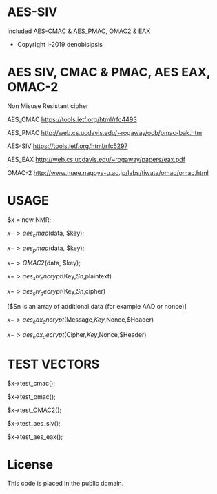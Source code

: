 # AES-SIV
Included AES-CMAC &amp; AES_PMAC, OMAC2 & EAX

*  Copyright I-2019 denobisipsis

# AES SIV, CMAC & PMAC, AES EAX, OMAC-2

Non Misuse Resistant cipher

AES_CMAC  https://tools.ietf.org/html/rfc4493

AES_PMAC  http://web.cs.ucdavis.edu/~rogaway/ocb/pmac-bak.htm

AES-SIV   https://tools.ietf.org/html/rfc5297

AES_EAX   http://web.cs.ucdavis.edu/~rogaway/papers/eax.pdf

OMAC-2    http://www.nuee.nagoya-u.ac.jp/labs/tiwata/omac/omac.html


# USAGE 

$x = new NMR;

$x->aes_cmac($data, $key);

$x->aes_pmac($data, $key);

$x->OMAC2($data, $key);

$x->aes_siv_encrypt($Key,$Sn,$plaintext) 

$x->aes_siv_decrypt($Key,$Sn,$cipher) 

[$Sn is an array of additional data (for example AAD or nonce)]

$x->aes_eax_encrypt($Message,$Key,$Nonce,$Header) 

$x->aes_eax_decrypt($Cipher,$Key,$Nonce,$Header) 

# TEST VECTORS

$x->test_cmac();

$x->test_pmac();

$x->test_OMAC2();

$x->test_aes_siv();

$x->test_aes_eax();
	
# License

This code is placed in the public domain.
